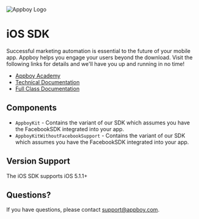 
![Appboy Logo](http://www.appboy.com/assets/logo-cee4c217ff207f321cc7250f86a1037d.gif)

# iOS SDK

Successful marketing automation is essential to the future of your mobile app. Appboy helps you engage your users beyond the download. Visit the following links for details and we'll have you up and running in no time!

- [Appboy Academy](http://www.appboy.com/academy "Appboy Academy")
- [Technical Documentation](http://documentation.appboy.com "Appboy Technical Documentation")
- [Full Class Documentation](http://appboy.github.io/appboy-ios-sdk/docs/annotated.html "Appboy iOS SDK Class Documentation")

## Components

- `AppboyKit` - Contains the variant of our SDK which assumes you have the FacebookSDK integrated into your app.
- `AppboyKitWithoutFacebookSupport` - Contains the variant of our SDK which assumes you have the FacebookSDK integrated into your app.

## Version Support

The iOS SDK supports iOS 5.1.1+

## Questions?

If you have questions, please contact [support@appboy.com](mailto:support@appboy.com).